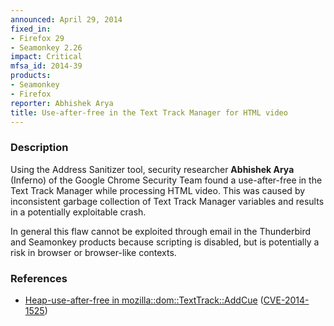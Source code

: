 ```yaml
---
announced: April 29, 2014
fixed_in:
- Firefox 29
- Seamonkey 2.26
impact: Critical
mfsa_id: 2014-39
products:
- Seamonkey
- Firefox
reporter: Abhishek Arya
title: Use-after-free in the Text Track Manager for HTML video
---
```


<h3>Description</h3>

<p>Using the Address Sanitizer tool, security researcher <strong>Abhishek
Arya</strong> (Inferno) of the Google Chrome Security Team found a
use-after-free  in the Text Track Manager while processing HTML video. This was
caused by inconsistent garbage collection of Text Track Manager variables and
results in a potentially exploitable crash.
</p>

<p class="note">In general this flaw cannot be exploited through email in the
Thunderbird and Seamonkey products because scripting is disabled, but is
potentially a risk in browser or browser-like contexts.</p>

<h3>References</h3>

<ul>
  <li><a href="https://bugzilla.mozilla.org/show_bug.cgi?id=989210">
       Heap-use-after-free in mozilla::dom::TextTrack::AddCue</a> (<a href="http://cve.mitre.org/cgi-bin/cvename.cgi?name=CVE-2014-1525" class="ex-ref">CVE-2014-1525</a>)</li>
</ul>




